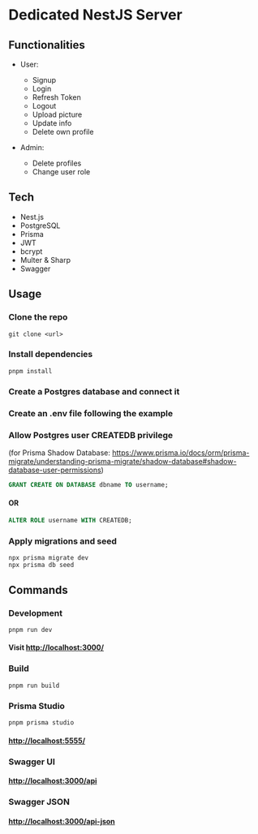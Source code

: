 # Dedicated NestJS Server

## Functionalities

- User:

  - Signup
  - Login
  - Refresh Token
  - Logout
  - Upload picture
  - Update info
  - Delete own profile

- Admin:

  - Delete profiles
  - Change user role

## Tech

- Nest.js
- PostgreSQL
- Prisma
- JWT
- bcrypt
- Multer & Sharp
- Swagger

## Usage

### Clone the repo

```
git clone <url>
```

### Install dependencies

```
pnpm install
```

### Create a Postgres database and connect it

### Create an .env file following the example

### Allow Postgres user CREATEDB privilege

(for Prisma Shadow Database: <https://www.prisma.io/docs/orm/prisma-migrate/understanding-prisma-migrate/shadow-database#shadow-database-user-permissions>)

```sql
GRANT CREATE ON DATABASE dbname TO username;
```

#### OR

```sql
ALTER ROLE username WITH CREATEDB;
```

### Apply migrations and seed

```
npx prisma migrate dev
npx prisma db seed
```

## Commands

### Development

```
pnpm run dev
```

#### Visit <http://localhost:3000/>

### Build

```
pnpm run build
```

### Prisma Studio

```
pnpm prisma studio
```

#### <http://localhost:5555/>

### Swagger UI

#### <http://localhost:3000/api>

### Swagger JSON

#### <http://localhost:3000/api-json>
